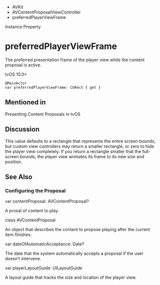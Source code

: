 

- AVKit
- AVContentProposalViewController
-  preferredPlayerViewFrame 

Instance Property

# preferredPlayerViewFrame

The preferred presentation frame of the player view while the content proposal is active.

tvOS 10.0+

``` source
@MainActor
var preferredPlayerViewFrame: CGRect { get }
```

## Mentioned in 

Presenting Content Proposals in tvOS

## Discussion

This value defaults to a rectangle that represents the entire screen bounds, but custom view controllers may return a smaller rectangle, or zero to hide the player view completely. If you return a rectangle smaller that the full-screen bounds, the player view animates its frame to its new size and position.

## See Also

### Configuring the Proposal

var contentProposal: AVContentProposal?

A prosal of content to play.

class AVContentProposal

An object that describes the content to propose playing after the current item finishes.

var dateOfAutomaticAcceptance: Date?

The date that the system automatically accepts a proposal if the user doesn’t intervene.

var playerLayoutGuide: UILayoutGuide

A layout guide that tracks the size and location of the player view.

